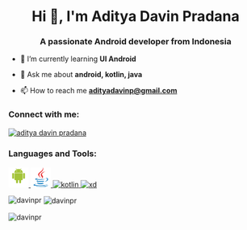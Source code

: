 <h1 align="center">Hi 👋, I'm Aditya Davin Pradana</h1>
<h3 align="center">A passionate Android developer from Indonesia</h3>

- 🌱 I’m currently learning **UI Android**

- 💬 Ask me about **android, kotlin, java**

- 📫 How to reach me **adityadavinp@gmail.com**

<h3 align="left">Connect with me:</h3>
<p align="left">
<a href="https://linkedin.com/in/aditya davin pradana" target="blank"><img align="center" src="https://cdn.jsdelivr.net/npm/simple-icons@3.0.1/icons/linkedin.svg" alt="aditya davin pradana" height="30" width="40" /></a>
</p>

<h3 align="left">Languages and Tools:</h3>
<p align="left"> <a href="https://developer.android.com" target="_blank"> <img src="https://raw.githubusercontent.com/devicons/devicon/master/icons/android/android-original-wordmark.svg" alt="android" width="40" height="40"/> </a> <a href="https://www.java.com" target="_blank"> <img src="https://raw.githubusercontent.com/devicons/devicon/master/icons/java/java-original.svg" alt="java" width="40" height="40"/> </a> <a href="https://kotlinlang.org" target="_blank"> <img src="https://www.vectorlogo.zone/logos/kotlinlang/kotlinlang-icon.svg" alt="kotlin" width="40" height="40"/> </a> <a href="https://www.adobe.com/products/xd.html" target="_blank"> <img src="https://cdn.worldvectorlogo.com/logos/adobe-xd.svg" alt="xd" width="40" height="40"/> </a> </p>

<p><img align="left" src="https://github-readme-stats.vercel.app/api/top-langs?username=davinpr&show_icons=true&locale=en&layout=compact" alt="davinpr" /></p>

<p>&nbsp;<img align="center" src="https://github-readme-stats.vercel.app/api?username=davinpr&show_icons=true&locale=en" alt="davinpr" /></p>

<p><img align="center" src="https://github-readme-streak-stats.herokuapp.com/?user=davinpr&" alt="davinpr" /></p>
